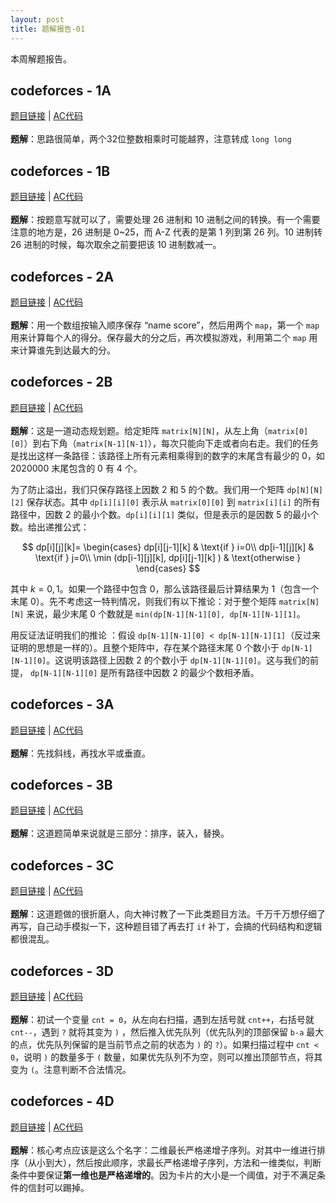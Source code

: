 ```yaml
---
layout: post
title: 题解报告-01
---
```


本周解题报告。

## codeforces - 1A
[题目链接](http://codeforces.com/problemset/problem/1/A) | [AC代码](https://github.com/hychn/KeepCoding/blob/master/ccnu-basic-problem-set-01/A.cpp)
<br><br>
**题解**：思路很简单，两个32位整数相乘时可能越界，注意转成 `long long`

## codeforces - 1B
[题目链接](http://codeforces.com/problemset/problem/1/B) | [AC代码](https://github.com/hychn/KeepCoding/blob/master/ccnu-basic-problem-set-01/B.cpp)
<br><br>
**题解**：按题意写就可以了，需要处理 26 进制和 10 进制之间的转换。有一个需要注意的地方是，26 进制是 0~25，而 A-Z 代表的是第 1 列到第 26 列。10 进制转 26 进制的时候，每次取余之前要把该 10 进制数减一。

## codeforces - 2A
[题目链接](http://codeforces.com/problemset/problem/2/A) | [AC代码](https://github.com/hychn/KeepCoding/blob/master/ccnu-basic-problem-set-01/D.cpp)
<br><br>
**题解**：用一个数组按输入顺序保存 “name score”，然后用两个 `map`，第一个 `map` 用来计算每个人的得分。保存最大的分之后，再次模拟游戏，利用第二个 `map` 用来计算谁先到达最大的分。

##  codeforces - 2B
[题目链接](http://codeforces.com/problemset/problem/2/B) | [AC代码](https://github.com/hychn/KeepCoding/blob/master/ccnu-basic-problem-set-01/E_v2.cpp)
<br><br>
**题解**：这是一道动态规划题。给定矩阵 `matrix[N][N]`，从左上角（`matrix[0][0]`）到右下角（`matrix[N-1][N-1]`），每次只能向下走或者向右走。我们的任务是找出这样一条路径：该路径上所有元素相乘得到的数字的末尾含有最少的 0，如 2020000 末尾包含的 0 有 4 个。 

为了防止溢出，我们只保存路径上因数 2 和 5 的个数。我们用一个矩阵 `dp[N][N][2]` 保存状态。其中 `dp[i][i][0]` 表示从 `matrix[0][0]`  到 `matrix[i][i]` 的所有路径中，因数 2 的最小个数。`dp[i][i][1]` 类似，但是表示的是因数 5 的最小个数。给出递推公式：

$$
dp[i][j][k]=
\begin{cases}
dp[i][j-1][k] & \text{if } i=0\\
dp[i-1][j][k] & \text{if } j=0\\
\min (dp[i-1][j][k], dp[i][j-1][k] ) & \text{otherwise }
\end{cases}
$$

其中 $k=0,1$。如果一个路径中包含 0，那么该路径最后计算结果为 1（包含一个末尾 0）。先不考虑这一特判情况，则我们有以下推论：对于整个矩阵 `matrix[N][N]` 来说，最少末尾 0 个数就是 `min(dp[N-1][N-1][0], dp[N-1][N-1][1]`。

用反证法证明我们的推论 ：假设 `dp[N-1][N-1][0] < dp[N-1][N-1][1]`（反过来证明的思想是一样的）。且整个矩阵中，存在某个路径末尾 0 个数小于 `dp[N-1][N-1][0]`。这说明该路径上因数 2 的个数小于 `dp[N-1][N-1][0]`。这与我们的前提， `dp[N-1][N-1][0]` 是所有路径中因数 2 的最少个数相矛盾。
## codeforces - 3A
[题目链接](http://codeforces.com/problemset/problem/3/A) | [AC代码](https://github.com/hychn/KeepCoding/blob/master/ccnu-basic-problem-set-01/F.cpp)
<br><br>
**题解**：先找斜线，再找水平或垂直。

## codeforces - 3B
[题目链接](http://codeforces.com/problemset/problem/3/B) | [AC代码](https://github.com/hychn/KeepCoding/blob/master/ccnu-basic-problem-set-01/G.cpp)
<br><br>
**题解**：这道题简单来说就是三部分：排序，装入，替换。

## codeforces - 3C
[题目链接](http://codeforces.com/problemset/problem/3/C) | [AC代码](https://github.com/hychn/KeepCoding/blob/master/ccnu-basic-problem-set-01/H_v2.cpp)
<br><br>
**题解**：这道题做的很折磨人，向大神讨教了一下此类题目方法。千万千万想仔细了再写，自己动手模拟一下，这种题目错了再去打 `if` 补丁，会搞的代码结构和逻辑都很混乱。

## codeforces - 3D
[题目链接](http://codeforces.com/problemset/problem/3/D) | [AC代码](https://github.com/hychn/KeepCoding/blob/master/ccnu-basic-problem-set-01/I.cpp)
<br><br>
**题解**：初试一个变量 `cnt = 0`，从左向右扫描，遇到左括号就 `cnt++`，右括号就 `cnt--`，遇到 `?` 就将其变为 `)` ，然后推入优先队列（优先队列的顶部保留 `b-a` 最大的点，优先队列保留的是当前节点之前的状态为 `)` 的 `?`）。如果扫描过程中 `cnt < 0`，说明 `)` 的数量多于 `(` 数量，如果优先队列不为空，则可以推出顶部节点，将其变为 `(`。注意判断不合法情况。

## codeforces - 4D
[题目链接](http://codeforces.com/problemset/problem/4/D) | [AC代码](https://github.com/hychn/KeepCoding/blob/master/ccnu-basic-problem-set-01/M.cpp)
<br><br>
**题解**：核心考点应该是这么个名字：二维最长严格递增子序列。对其中一维进行排序（从小到大），然后按此顺序，求最长严格递增子序列，方法和一维类似，判断条件中要保证**第一维也是严格递增的**。因为卡片的大小是一个阈值，对于不满足条件的信封可以踢掉。


